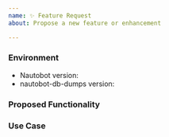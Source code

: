 ```yaml
---
name: ✨ Feature Request
about: Propose a new feature or enhancement

---
```


### Environment
* Nautobot version:  <!-- Example: 1.6.0 -->
* nautobot-db-dumps version:  <!-- Example: 1.0.0 -->

<!--
    Describe in detail the new functionality you are proposing.
-->
### Proposed Functionality

<!--
    Convey an example use case for your proposed feature. Write from the
    perspective of a user who would benefit from the proposed
    functionality and describe how.
--->
### Use Case

